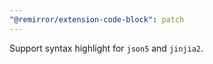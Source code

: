 ```yaml
---
"@remirror/extension-code-block": patch
---
```


Support syntax highlight for `json5` and `jinjia2`.
